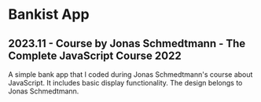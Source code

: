 # Bankist App
## 2023.11 - Course by Jonas Schmedtmann - The Complete JavaScript Course 2022
A simple bank app that I coded during Jonas Schmedtmann's course about JavaScript. It includes basic display functionality. The design belongs to Jonas Schmedtmann.
